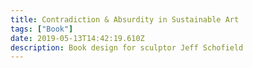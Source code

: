 ```yaml
---
title: Contradiction & Absurdity in Sustainable Art
tags: ["Book"]
date: 2019-05-13T14:42:19.610Z
description: Book design for sculptor Jeff Schofield
---
```

#
